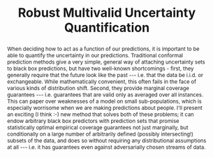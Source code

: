 ---
sequence_id: 5
speaker: Aaron Roth
title: Robust Multivalid Uncertainty Quantification
time: 1100
#affil: 
webpage: https://www.cis.upenn.edu/~aaroth/
abstract: When deciding how to act as a function of our predictions, it is important to be able to quantify the uncertainty in our predictions. Traditional conformal prediction methods give a very simple, general way of attaching uncertainty sets to black box predictions, but have two well-known shortcomings - first, they generally require that the future look like the past --- i.e. that the data be i.i.d. or exchangeable. While mathematically convenient, this often fails in the face of various kinds of distribution shift. Second, they provide marginal coverage guarantees --- i.e. guarantees that are valid only as averaged over all instances. This can paper over weaknesses of a model on small sub-populations, which is especially worrisome when we are making predictions about people. I'll present an exciting (I think :-) new method that solves both of these problems; it can endow arbitrary black box predictors with prediction sets that promise statistically optimal empirical coverage guarantees not just marginally, but conditionally on a large number of arbitrarily defined (possibly intersecting!) subsets of the data, and does so without requiring any distributional assumptions at all --- i.e. it has guarantees even against adversarially chosen streams of data.
---